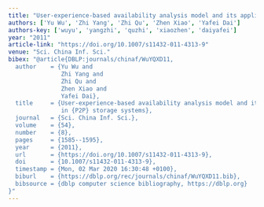 ```yaml
---
title: "User-experience-based availability analysis model and its application in P2P storage systems"
authors: ['Yu Wu', 'Zhi Yang', 'Zhi Qu', 'Zhen Xiao', 'Yafei Dai']
authors-key: ['wuyu', 'yangzhi', 'quzhi', 'xiaozhen', 'daiyafei']
year: "2011"
article-link: "https://doi.org/10.1007/s11432-011-4313-9"
venue: "Sci. China Inf. Sci."
bibex: "@article{DBLP:journals/chinaf/WuYQXD11,
  author    = {Yu Wu and
               Zhi Yang and
               Zhi Qu and
               Zhen Xiao and
               Yafei Dai},
  title     = {User-experience-based availability analysis model and its application
               in {P2P} storage systems},
  journal   = {Sci. China Inf. Sci.},
  volume    = {54},
  number    = {8},
  pages     = {1585--1595},
  year      = {2011},
  url       = {https://doi.org/10.1007/s11432-011-4313-9},
  doi       = {10.1007/s11432-011-4313-9},
  timestamp = {Mon, 02 Mar 2020 16:30:48 +0100},
  biburl    = {https://dblp.org/rec/journals/chinaf/WuYQXD11.bib},
  bibsource = {dblp computer science bibliography, https://dblp.org}
}"
---
```

